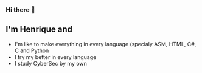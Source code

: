 ### Hi there 👋

<!--
**Henrique-CSS/Henrique-css** is a ✨ _special_ ✨ repository because its `README.md` (this file) appears on your GitHub profile.

Here are some ideas to get you started:

- 🔭 I’m currently working on ...
- 🌱 I’m currently learning ...
- 👯 I’m looking to collaborate on ...
- 🤔 I’m looking for help with ...
- 💬 Ask me about ...
- 📫 How to reach me: ...
- 😄 Pronouns: ...
- ⚡ Fun fact: ...
-->

## I'm Henrique and
 - I'm like to make everything in every language (specialy ASM, HTML, C#, C and Python
 - I try my better in every language
 - I study CyberSec by my own
